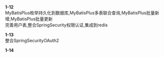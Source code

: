 **1-12** <br />
MyBatisPlus枚举持久化到数据库,MyBatisPlus多表联合查询,MyBatisPlus批量新增,MyBatisPlus批量更新<br />
完善用户表,整合SpringSecurity权限认证,集成到redis

**1-13** <br />
整合SpringSecurityOAuth2

**1-14** <br />


